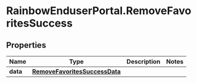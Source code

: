 # RainbowEnduserPortal.RemoveFavoritesSuccess

## Properties

Name | Type | Description | Notes
------------ | ------------- | ------------- | -------------
**data** | [**RemoveFavoritesSuccessData**](RemoveFavoritesSuccessData.md) |  | 



